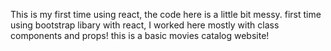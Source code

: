 This is my first time using react, the code here is a little bit messy.
first time using bootstrap libary with react, I worked here mostly with class components and props!
this is a basic movies catalog website!
